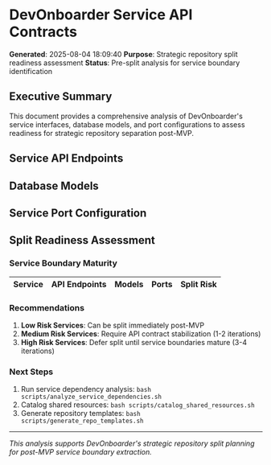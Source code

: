# DevOnboarder Service API Contracts

**Generated**: 2025-08-04 18:09:40
**Purpose**: Strategic repository split readiness assessment
**Status**: Pre-split analysis for service boundary identification

## Executive Summary

This document provides a comprehensive analysis of DevOnboarder's service interfaces, database models, and port configurations to assess readiness for strategic repository separation post-MVP.

## Service API Endpoints

## Database Models

## Service Port Configuration

## Split Readiness Assessment

### Service Boundary Maturity

| Service | API Endpoints | Models | Ports | Split Risk |
|---------|---------------|---------|--------|------------|

### Recommendations

1. **Low Risk Services**: Can be split immediately post-MVP
2. **Medium Risk Services**: Require API contract stabilization (1-2 iterations)
3. **High Risk Services**: Defer split until service boundaries mature (3-4 iterations)

### Next Steps

1. Run service dependency analysis: `bash scripts/analyze_service_dependencies.sh`
2. Catalog shared resources: `bash scripts/catalog_shared_resources.sh`
3. Generate repository templates: `bash scripts/generate_repo_templates.sh`

---

*This analysis supports DevOnboarder's strategic repository split planning for post-MVP service boundary extraction.*
